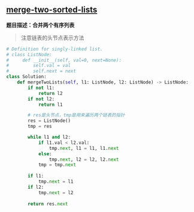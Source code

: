 ## [merge-two-sorted-lists](https://leetcode-cn.com/problems/merge-two-sorted-lists)

**题目描述：合并两个有序列表**



> 注意链表的头节点表示方法



```python
# Definition for singly-linked list.
# class ListNode:
#     def __init__(self, val=0, next=None):
#         self.val = val
#         self.next = next
class Solution:
    def mergeTwoLists(self, l1: ListNode, l2: ListNode) -> ListNode:
        if not l1:
            return l2
        if not l2:
            return l1

        # res是头节点，tmp是用来遍历两个链表的指针
        res = ListNode()  
        tmp = res

        while l1 and l2:
            if l1.val < l2.val:
                tmp.next, l1 = l1, l1.next
            else:
                tmp.next, l2 = l2, l2.next
            tmp = tmp.next
        
        if l1:
            tmp.next = l1
        if l2:
            tmp.next = l2
        
        return res.next
```

